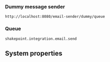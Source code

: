 ### Dummy message sender

	http://localhost:8080/email-sender/dummy/queue

### Queue

	shakepoint.integration.email.send
	
## System properties

